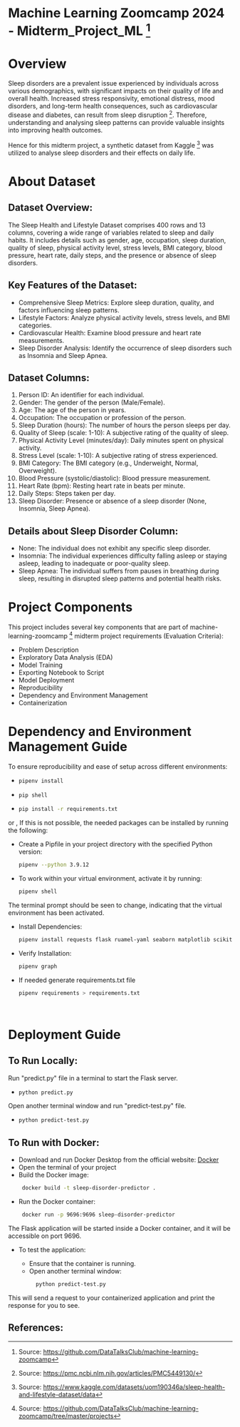 # Machine Learning Zoomcamp 2024 - Midterm_Project_ML [^1]

# Overview

Sleep disorders are a prevalent issue experienced by individuals across various demographics, with significant impacts on their quality of life and overall health. Increased stress responsivity, emotional distress, mood disorders, and long-term health consequences, such as cardiovascular disease and diabetes, can result from sleep disruption [^2]. Therefore, understanding and analysing sleep patterns can provide valuable insights into improving health outcomes.

Hence for this midterm project, a synthetic dataset from Kaggle [^3] was utilized to analyse sleep disorders and their effects on daily life.

# About Dataset

## Dataset Overview:
The Sleep Health and Lifestyle Dataset comprises 400 rows and 13 columns, covering a wide range of variables related to sleep and daily habits. It includes details such as gender, age, occupation, sleep duration, quality of sleep, physical activity level, stress levels, BMI category, blood pressure, heart rate, daily steps, and the presence or absence of sleep disorders.

## Key Features of the Dataset:
- Comprehensive Sleep Metrics: Explore sleep duration, quality, and factors influencing sleep patterns.
- Lifestyle Factors: Analyze physical activity levels, stress levels, and BMI categories.
- Cardiovascular Health: Examine blood pressure and heart rate measurements.
- Sleep Disorder Analysis: Identify the occurrence of sleep disorders such as Insomnia and Sleep Apnea.

## Dataset Columns:

1. Person ID: An identifier for each individual.
2. Gender: The gender of the person (Male/Female).
3. Age: The age of the person in years.
4. Occupation: The occupation or profession of the person.
5. Sleep Duration (hours): The number of hours the person sleeps per day.
6. Quality of Sleep (scale: 1-10): A subjective rating of the quality of sleep.
7. Physical Activity Level (minutes/day): Daily minutes spent on physical activity.
8. Stress Level (scale: 1-10): A subjective rating of stress experienced.
9. BMI Category: The BMI category (e.g., Underweight, Normal, Overweight).
10. Blood Pressure (systolic/diastolic): Blood pressure measurement.
11. Heart Rate (bpm): Resting heart rate in beats per minute.
12. Daily Steps: Steps taken per day.
13. Sleep Disorder: Presence or absence of a sleep disorder (None, Insomnia, Sleep Apnea).

## Details about Sleep Disorder Column:

* None: The individual does not exhibit any specific sleep disorder.
* Insomnia: The individual experiences difficulty falling asleep or staying asleep, leading to inadequate or poor-quality sleep.
* Sleep Apnea: The individual suffers from pauses in breathing during sleep, resulting in disrupted sleep patterns and potential health risks.


# Project Components

This project includes several key components that are part of machine-learning-zoomcamp [^4] midterm project requirements (Evaluation Criteria):

- Problem Description
- Exploratory Data Analysis (EDA)
- Model Training
- Exporting Notebook to Script
- Model Deployment
- Reproducibility
- Dependency and Environment Management
- Containerization


# Dependency and Environment Management Guide

To ensure reproducibility and ease of setup across different environments:

- ```bash
  pipenv install
  
- ```bash
  pip shell
  
- ```bash
  pip install -r requirements.txt

or , If this is not possible, the needed packages can be installed by running the following:


- Create a Pipfile in your project directory with the specified Python version:
  ```bash
  pipenv --python 3.9.12
  
- To work within your virtual environment, activate it by running:
  ```bash
  pipenv shell
  
The terminal prompt should be seen to change, indicating that the virtual environment has been activated.

- Install Dependencies:
  ```bash
  pipenv install requests flask ruamel-yaml seaborn matplotlib scikit-learn==1.1.1 numpy==1.22.4

- Verify Installation:
   ```bash
   pipenv graph
   
-  If needed generate requirements.txt file
   ```bash
   pipenv requirements > requirements.txt

  
# Deployment Guide

## To Run Locally:

Run "predict.py" file in a terminal to start the Flask server.
  - ```bash
    python predict.py
    
Open another terminal window and run "predict-test.py" file.
  - ```bash
    python predict-test.py

## To Run with Docker:

- Download and run Docker Desktop from the official website: [Docker](https://www.docker.com/)
- Open the terminal of your project
- Build the Docker image:
  ```bash
   docker build -t sleep-disorder-predictor .

- Run the Docker container:
  ```bash
   docker run -p 9696:9696 sleep-disorder-predictor

The Flask application will be started inside a Docker container, and it will be accessible on port 9696.


- To test the application:
    
    - Ensure that the container is running.
    - Open another terminal window:
        ```bash
          python predict-test.py

This will send a request to your containerized application and print the response for you to see.

## References:

[^1]: Source: https://github.com/DataTalksClub/machine-learning-zoomcamp
[^2]: Source: https://pmc.ncbi.nlm.nih.gov/articles/PMC5449130/
[^3]: Source: https://www.kaggle.com/datasets/uom190346a/sleep-health-and-lifestyle-dataset/data
[^4]: Source: https://github.com/DataTalksClub/machine-learning-zoomcamp/tree/master/projects


